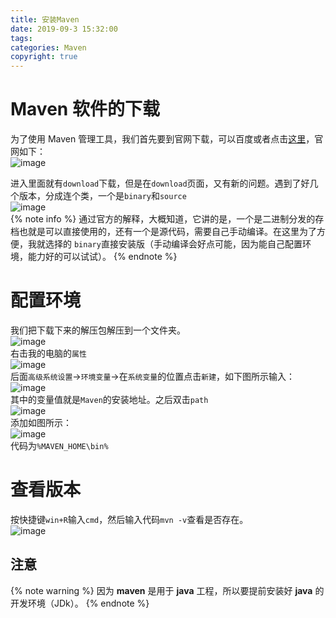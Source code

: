 ```yaml
---
title: 安装Maven
date: 2019-09-3 15:32:00
tags: 
categories: Maven
copyright: true
---
```

# Maven 软件的下载
为了使用 Maven 管理工具，我们首先要到官网下载，可以百度或者点击[这里](https://www.apache.org)，官网如下：  
![image](https://note.youdao.com/yws/public/resource/359e08a52f64deaac553adb0132327ad/xmlnote/E5092447F8A747418A8F52D927DADD47/11072) 
<!-- more -->  
进入里面就有``download``下载，但是在``download``页面，又有新的问题。遇到了好几个版本，分成连个类，一个是``binary``和``source``    
![image](https://note.youdao.com/yws/public/resource/359e08a52f64deaac553adb0132327ad/xmlnote/D8F0C6AA03E34F6FA083CCEBF3B9706B/11090)  
{% note info %}
通过官方的解释，大概知道，它讲的是，一个是二进制分发的存档也就是可以直接使用的，还有一个是源代码，需要自己手动编译。在这里为了方便，我就选择的 ``binary``直接安装版（手动编译会好点可能，因为能自己配置环境，能力好的可以试试）。
{% endnote %}
# 配置环境
我们把下载下来的解压包解压到一个文件夹。  
![image](https://note.youdao.com/yws/public/resource/359e08a52f64deaac553adb0132327ad/xmlnote/0B73863C5FD846C7898AADA237710BC8/11114)  
右击我的电脑的``属性``   
![image](https://note.youdao.com/yws/public/resource/359e08a52f64deaac553adb0132327ad/xmlnote/BB9CD1F1C75A406D9C8B4E0CBA8F0DBC/11120)  
后面``高级系统设置``->``环境变量``->在``系统变量``的位置点击``新建``，如下图所示输入：  
![image](https://note.youdao.com/yws/public/resource/359e08a52f64deaac553adb0132327ad/xmlnote/66332B263FB240448942E26C163B1CA6/11134)  
其中的变量值就是``Maven``的安装地址。之后双击``path``  
![image](https://note.youdao.com/yws/public/resource/359e08a52f64deaac553adb0132327ad/xmlnote/EEDA5A9DBD3E4052A2EFFCE139C5FB99/11142)  
添加如图所示：  
![image](https://note.youdao.com/yws/public/resource/359e08a52f64deaac553adb0132327ad/xmlnote/142FA141CB4549EAB3FFD263F481619B/11149)  
代码为``%MAVEN_HOME\bin%``
# 查看版本
按快捷键``win+R``输入``cmd``，然后输入代码``mvn -v``查看是否存在。  
![image](https://note.youdao.com/yws/public/resource/359e08a52f64deaac553adb0132327ad/xmlnote/DF373935CFDE46DEBF77863967E3FD86/11164)  
## 注意
{% note warning %}
因为 **maven** 是用于 **java** 工程，所以要提前安装好 **java** 的开发环境（JDk）。
{% endnote %}


